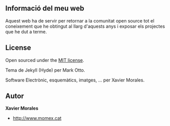 ## Informació del meu web
Aquest web ha de servir per retornar a la comunitat open source tot el coneixement que he obtingut al llarg d'aquests anys i exposar els projectes que he dut a terme.

## License
Open sourced under the [MIT license](LICENSE.md).

Tema de Jekyll (Hyde) per Mark Otto.

Software Electrònic, esquemàtics, imatges, ... per Xavier Morales.

## Autor
**Xavier Morales**
- <http://www.momex.cat>
